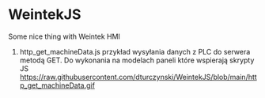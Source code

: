 # WeintekJS
Some nice thing with Weintek HMI



1. http_get_machineData.js  przykład wysyłania danych z PLC do serwera metodą GET. Do wykonania na modelach paneli które wspierają skrypty JS
https://raw.githubusercontent.com/dturczynski/WeintekJS/blob/main/http_get_machineData.gif
